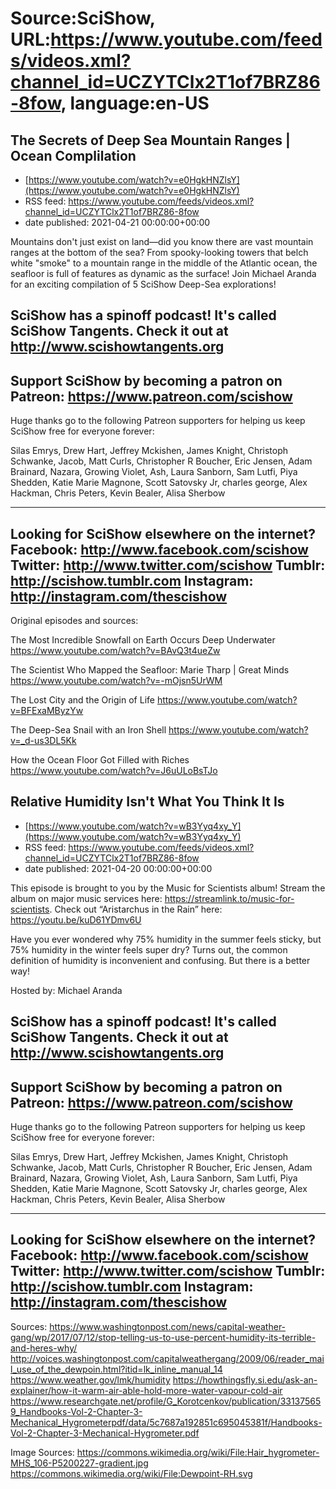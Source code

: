 # Source:SciShow, URL:https://www.youtube.com/feeds/videos.xml?channel_id=UCZYTClx2T1of7BRZ86-8fow, language:en-US

## The Secrets of Deep Sea Mountain Ranges | Ocean Complilation
 - [https://www.youtube.com/watch?v=e0HgkHNZlsY](https://www.youtube.com/watch?v=e0HgkHNZlsY)
 - RSS feed: https://www.youtube.com/feeds/videos.xml?channel_id=UCZYTClx2T1of7BRZ86-8fow
 - date published: 2021-04-21 00:00:00+00:00

Mountains don't just exist on land—did you know there are vast mountain ranges at the bottom of the sea? From spooky-looking towers that belch white "smoke" to a mountain range in the middle of the Atlantic ocean, the seafloor is full of features as dynamic as the surface! Join Michael Aranda for an exciting compilation of 5 SciShow Deep-Sea explorations! 

SciShow has a spinoff podcast! It's called SciShow Tangents. Check it out at http://www.scishowtangents.org
----------
Support SciShow by becoming a patron on Patreon: https://www.patreon.com/scishow
----------
Huge thanks go to the following Patreon supporters for helping us keep SciShow free for everyone forever:

Silas Emrys, Drew Hart, Jeffrey Mckishen, James Knight, Christoph Schwanke, Jacob, Matt Curls, Christopher R Boucher, Eric Jensen, Adam Brainard, Nazara, Growing Violet, Ash, Laura Sanborn, Sam Lutfi, Piya Shedden, Katie Marie Magnone, Scott Satovsky Jr, charles george, Alex Hackman, Chris Peters, Kevin Bealer, Alisa Sherbow

----------
Looking for SciShow elsewhere on the internet?
Facebook: http://www.facebook.com/scishow
Twitter: http://www.twitter.com/scishow
Tumblr: http://scishow.tumblr.com
Instagram: http://instagram.com/thescishow
----------
Original episodes and sources:

The Most Incredible Snowfall on Earth Occurs Deep Underwater
https://www.youtube.com/watch?v=BAvQ3t4ueZw

The Scientist Who Mapped the Seafloor: Marie Tharp | Great Minds 
https://www.youtube.com/watch?v=-mOjsn5UrWM

The Lost City and the Origin of Life 
https://www.youtube.com/watch?v=BFExaMByzYw

The Deep-Sea Snail with an Iron Shell 
https://www.youtube.com/watch?v=_d-us3DL5Kk

How the Ocean Floor Got Filled with Riches 
https://www.youtube.com/watch?v=J6uULoBsTJo

## Relative Humidity Isn't What You Think It Is
 - [https://www.youtube.com/watch?v=wB3Yyq4xy_Y](https://www.youtube.com/watch?v=wB3Yyq4xy_Y)
 - RSS feed: https://www.youtube.com/feeds/videos.xml?channel_id=UCZYTClx2T1of7BRZ86-8fow
 - date published: 2021-04-20 00:00:00+00:00

This episode is brought to you by the Music for Scientists album! Stream the album on major music services here: https://streamlink.to/music-for-scientists. Check out “Aristarchus in the Rain” here: https://youtu.be/kuD61YDmv6U

Have you ever wondered why 75% humidity in the summer feels sticky, but 75% humidity in the winter feels super dry? Turns out, the common definition of humidity is inconvenient and confusing. But there is a better way!

Hosted by: Michael Aranda

SciShow has a spinoff podcast! It's called SciShow Tangents. Check it out at http://www.scishowtangents.org
----------
Support SciShow by becoming a patron on Patreon: https://www.patreon.com/scishow
----------
Huge thanks go to the following Patreon supporters for helping us keep SciShow free for everyone forever:

Silas Emrys, Drew Hart, Jeffrey Mckishen, James Knight, Christoph Schwanke, Jacob, Matt Curls, Christopher R Boucher, Eric Jensen, Adam Brainard, Nazara, Growing Violet, Ash, Laura Sanborn, Sam Lutfi, Piya Shedden, Katie Marie Magnone, Scott Satovsky Jr, charles george, Alex Hackman, Chris Peters, Kevin Bealer, Alisa Sherbow

----------
Looking for SciShow elsewhere on the internet?
Facebook: http://www.facebook.com/scishow
Twitter: http://www.twitter.com/scishow
Tumblr: http://scishow.tumblr.com
Instagram: http://instagram.com/thescishow
----------
Sources:
https://www.washingtonpost.com/news/capital-weather-gang/wp/2017/07/12/stop-telling-us-to-use-percent-humidity-its-terrible-and-heres-why/
http://voices.washingtonpost.com/capitalweathergang/2009/06/reader_mail_use_of_the_dewpoin.html?itid=lk_inline_manual_14
https://www.weather.gov/lmk/humidity
https://howthingsfly.si.edu/ask-an-explainer/how-it-warm-air-able-hold-more-water-vapour-cold-air
https://www.researchgate.net/profile/G_Korotcenkov/publication/331375659_Handbooks-Vol-2-Chapter-3-Mechanical_Hygrometerpdf/data/5c7687a192851c695045381f/Handbooks-Vol-2-Chapter-3-Mechanical-Hygrometer.pdf

Image Sources:
https://commons.wikimedia.org/wiki/File:Hair_hygrometer-MHS_106-P5200227-gradient.jpg
https://commons.wikimedia.org/wiki/File:Dewpoint-RH.svg

